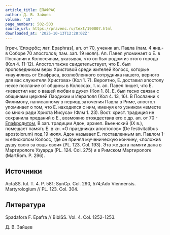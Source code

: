```yaml
---
article_title: ЕПАФРАС
author: Д. В. Зайцев
volume: '18'
page_numbers: 502-503
source_url: https://pravenc.ru/text/190007.html
downloaded_at: '2025-10-13T12:28:02Z'
---
```


[греч. ᾿Επαφρᾶς; лат. Epaphras], ап. от 70, ученик ап. Павла (пам. 4 янв.- в Соборе 70 апостолов; пам. зап. 19 июля). Ап. Павел упоминает о Е. в Послании к Колоссянам, указывая, что он был родом из этого города (Кол 4. 11-12). Апостол также свидетельствует, что Е. был проповедником веры Христовой среди жителей Колосс, которые «научились от Епафраса, возлюбленного сотрудника нашего, верного для вас служителя Христова» (Кол 1. 7). Вероятно, Е. доставил апостолу некое послание от общины в Колоссах, т. к. ап. Павел пишет, что Е. «известил нас о вашей любви в духе» (Кол 1. 8). Е. был тесно связан с общинами церквей Лаодикии и Иераполя (Кол 4. 13, 16). В Послании к Филимону, написанному в период заточения Павла в Риме, апостол упоминает о том, что Е. находился с ним, именуя его узником «вместе со мною ради Христа Иисуса» (Флм 1. 23). Вост. христ. традиция не сохранила преданий о Е., возможно отождествив его с др. ап. от 70 - [Епафродитом](https://pravenc.ru/text/Епафродитом.html), В зап. традиции Адон, архиеп. Вьеннский (IX в.), помещает память Е. в кн. «О праздниках апостолов» (De festivitatibus apostolorum) под 19 июля. Адон называет Е. поставленным ап. Павлом 1-м епископом Колосс, где он принял мученическую кончину, «положив душу свою за овцы свои» (PL. 123. Col. 193). Эта же дата памяти дана в Мартирологе Узуарда (PL. 124. Col. 275) и в Римском Мартирологе (MartRom. P. 296).

## Источники

ActaSS. Iul. T. 4. P. 581; SynCp. Col. 290, 574;Ado Viennensis. Martyrologium // PL. 123. Col. 304.

## Литература

Spadafora F. Epafra // BiblSS. Vol. 4. Col. 1252-1253.

Д. В. Зайцев
